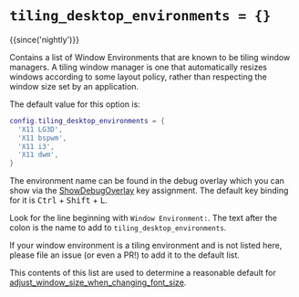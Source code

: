 # `tiling_desktop_environments = {}`

{{since('nightly')}}

Contains a list of Window Environments that are known to be tiling
window managers. A tiling window manager is one that automatically
resizes windows according to some layout policy, rather than respecting
the window size set by an application.

The default value for this option is:

```lua
config.tiling_desktop_environments = {
  'X11 LG3D',
  'X11 bspwm',
  'X11 i3',
  'X11 dwm',
}
```

The environment name can be found in the debug overlay which you can show via
the [ShowDebugOverlay](../keyassignment/ShowDebugOverlay.md) key assignment.
The default key binding for it is <kbd>Ctrl</kbd> + <kbd>Shift</kbd> +
<kbd>L</kbd>.

Look for the line beginning with `Window Environment:`. The text after the
colon is the name to add to `tiling_desktop_environments`.

If your window environment is a tiling environment and is not listed
here, please file an issue (or even a PR!) to add it to the default
list.

This contents of this list are used to determine a reasonable default for
[adjust_window_size_when_changing_font_size](adjust_window_size_when_changing_font_size.md).

